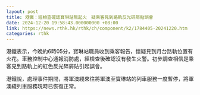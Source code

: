```yaml
---
layout: post
title: 港鐵：經檢查確認寶琳站無起火　疑乘客見到路軌反光碎屑貼誤會
date: 2024-12-20 19:58:43.000000000 +08:00
link: https://news.rthk.hk/rthk/ch/component/k2/1784405-20241220.htm
categories: rthk
---
```


港鐵表示，今晚約6時05分，寶琳站職員收到乘客報告，懷疑見到月台路軌位置有火花。車務控制中心通報消防處，經檢查後確認沒有發生火警。初步調查相信是乘客見到路軌上的紅色反光碎屑貼引起誤會。

港鐵說，處理事件期間，將軍澳綫來往將軍澳至寶琳站的列車服務一度暫停，將軍澳綫列車服務現時已恢復正常。
